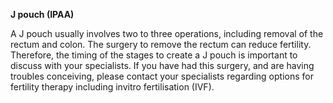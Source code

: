 **J pouch (IPAA)**

A J pouch usually involves two to three operations, including removal of the rectum and colon. The surgery to remove the rectum can reduce fertility. Therefore, the timing of the stages to create a J pouch is important to discuss with your specialists. If you have had this surgery, and are having troubles conceiving, please contact your specialists regarding options for fertility therapy including invitro fertilisation (IVF).
